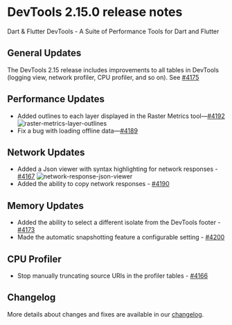 # DevTools 2.15.0 release notes

Dart & Flutter DevTools - A Suite of Performance Tools for Dart and Flutter

## General Updates
The DevTools 2.15 release includes improvements to all tables in
DevTools (logging view, network profiler, CPU profiler, and so on).
See [#4175](https://github.com/flutter/devtools/pull/4175)

## Performance Updates
* Added outlines to each layer displayed in the Raster Metrics
   tool&mdash;[#4192](https://github.com/flutter/devtools/pull/4192)
![raster-metrics-layer-outlines]({{site.url}}/tools/devtools/release-notes/images-2.15.0/image1.png "raster metrics layer outlines")
* Fix a bug with loading offline data&mdash;[#4189](https://github.com/flutter/devtools/pull/4189)

## Network Updates
* Added a Json viewer with syntax highlighting for network responses - [#4167](https://github.com/flutter/devtools/pull/4167)
![network-response-json-viewer]({{site.url}}/tools/devtools/release-notes/images-2.15.0/image2.png "network response json viewer")
* Added the ability to copy network responses - [#4190](https://github.com/flutter/devtools/pull/4190)

## Memory Updates
* Added the ability to select a different isolate from the DevTools footer - [#4173](https://github.com/flutter/devtools/pull/4173)
* Made the automatic snapshotting feature a configurable setting - [#4200](https://github.com/flutter/devtools/pull/4200)

## CPU Profiler
* Stop manually truncating source URIs in the profiler tables - [#4166](https://github.com/flutter/devtools/pull/4166)

## Changelog
More details about changes and fixes are available in our
[changelog](https://github.com/flutter/devtools/blob/master/CHANGELOG.md).
